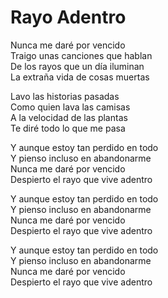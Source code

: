 # Rayo Adentro  

Nunca me daré por vencido  
Traigo unas canciones que hablan  
De los rayos que un día iluminan  
La extraña vida de cosas muertas  

Lavo las historias pasadas  
Como quien lava las camisas  
A la velocidad de las plantas  
Te diré todo lo que me pasa  

Y aunque estoy tan perdido en todo  
Y pienso incluso en abandonarme  
Nunca me daré por vencido  
Despierto el rayo que vive adentro  

Y aunque estoy tan perdido en todo  
Y pienso incluso en abandonarme  
Nunca me daré por vencido  
Despierto el rayo que vive adentro  

Y aunque estoy tan perdido en todo  
Y pienso incluso en abandonarme  
Nunca me daré por vencido  
Despierto el rayo que vive adentro  
